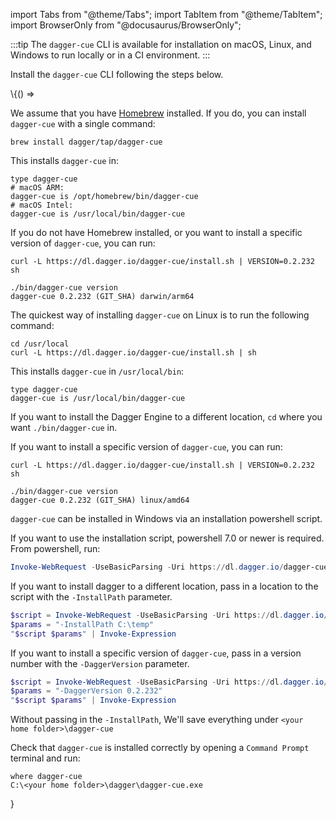 import Tabs from "@theme/Tabs";
import TabItem from "@theme/TabItem";
import BrowserOnly from "@docusaurus/BrowserOnly";

:::tip
The `dagger-cue` CLI is available for installation on macOS, Linux, and Windows to run locally or in a CI environment.
:::

Install the `dagger-cue` CLI following the steps below.

<BrowserOnly>
\{() =>
<Tabs defaultValue={
 window.navigator.userAgent.indexOf('Linux') != -1 ? 'linux':
 window.navigator.userAgent.indexOf('Win') != -1 ? 'windows':
 'macos'}
groupId="os"
values={[
{label: 'macOS', value: 'macos'}, {label: 'Linux', value: 'linux'}, {label: 'Windows', value: 'windows'},
]}>

<TabItem value="macos">

We assume that you have [Homebrew](https://brew.sh/) installed.
If you do, you can install `dagger-cue` with a single command:

```shell
brew install dagger/tap/dagger-cue
```

This installs `dagger-cue` in:

```shell
type dagger-cue
# macOS ARM:
dagger-cue is /opt/homebrew/bin/dagger-cue
# macOS Intel:
dagger-cue is /usr/local/bin/dagger-cue
```

If you do not have Homebrew installed, or you want to install a specific version of `dagger-cue`, you can run:

```shell
curl -L https://dl.dagger.io/dagger-cue/install.sh | VERSION=0.2.232 sh

./bin/dagger-cue version
dagger-cue 0.2.232 (GIT_SHA) darwin/arm64
```

</TabItem>

<TabItem value="linux">

The quickest way of installing `dagger-cue` on Linux is to run the following command:

```shell
cd /usr/local
curl -L https://dl.dagger.io/dagger-cue/install.sh | sh
```

This installs `dagger-cue` in `/usr/local/bin`:

```shell
type dagger-cue
dagger-cue is /usr/local/bin/dagger-cue
```

If you want to install the Dagger Engine to a different location, `cd` where you want `./bin/dagger-cue` in.

If you want to install a specific version of `dagger-cue`, you can run:

```shell
curl -L https://dl.dagger.io/dagger-cue/install.sh | VERSION=0.2.232 sh

./bin/dagger-cue version
dagger-cue 0.2.232 (GIT_SHA) linux/amd64
```

</TabItem>

<TabItem value="windows">

`dagger-cue` can be installed in Windows via an installation powershell script.

If you want to use the installation script, powershell 7.0 or newer is required. From powershell, run:

```Powershell
Invoke-WebRequest -UseBasicParsing -Uri https://dl.dagger.io/dagger-cue/install.ps1 | Invoke-Expression
```

If you want to install dagger to a different location, pass in a location to the script with the `-InstallPath` parameter.

```Powershell
$script = Invoke-WebRequest -UseBasicParsing -Uri https://dl.dagger.io/dagger-cue/install.ps1
$params = "-InstallPath C:\temp"
"$script $params" | Invoke-Expression
```

If you want to install a specific version of `dagger-cue`, pass in a version number with the `-DaggerVersion` parameter.

```Powershell
$script = Invoke-WebRequest -UseBasicParsing -Uri https://dl.dagger.io/dagger-cue/install.ps1
$params = "-DaggerVersion 0.2.232"
"$script $params" | Invoke-Expression
```

Without passing in the `-InstallPath`, We'll save everything under `<your home folder>\dagger-cue`

Check that `dagger-cue` is installed correctly by opening a `Command Prompt` terminal and run:

```shell
where dagger-cue
C:\<your home folder>\dagger\dagger-cue.exe
```

</TabItem>

</Tabs>
}

</BrowserOnly>
